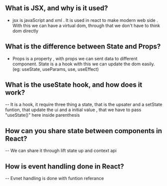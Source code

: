 ## What is JSX, and why is it used?
- jsx is javaScript and xml . It is used in react to make modern web side . With this we can have a virtual dom, through that we don't have to think dom directly
## What is the difference between State and Props?
- Props is a property , with props we can sent data to different component. State is a a hook with this we can update the dom easily. (eg: useState, useParams, use, useEffect)
## What is the useState hook, and how does it work?
-- It is a hook, it require three thing a state, that is the upsater and a setState funtion, that update the ui and a initial value , that we have to pass "useState()"  here inside parenthesis
## How can you share state between components in React?
-- We can share it through lift state up and context api 
## How is event handling done in React?
-- Evnet handling is done with funtion referance 